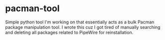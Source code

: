 # pacman-tool
Simple python tool I'm working on that essentially acts as a bulk Pacman package manipulation tool.
I wrote this cuz I got tired of manually searching and deleting all packages related to PipeWire for
reinstallation.
